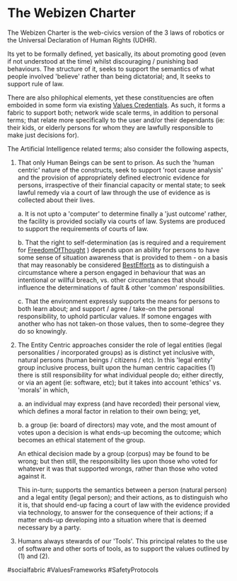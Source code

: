 # The Webizen Charter

The Webizen Charter is the web-civics version of the 3 laws of robotics or the Universal Declaration of Human Rights (UDHR).

Its yet to be formally defined, yet basically, its about promoting good (even if not understood at the time) whilst discouraging / punishing bad behaviours.  The structure of it, seeks to support the semantics of what people involved 'believe' rather than being dictatorial; and, It seeks to support rule of law.  

There are also philophical elements, yet these constituencies are often emboided in some form via existing [Values Credentials](Values%20Credentials.md). As such, it forms a fabric to support both; network wide scale terms, in addition to personal terms; that relate more specifically to the user and/or their dependants (ie: their kids, or elderly persons for whom they are lawfully responsible to make just decisions for).

The Artificial Intelligence related terms; also consider the following aspects,

1. That only Human Beings can be sent to prison.  As such the 'human centric' nature of the constructs, seek to support 'root cause analysis' and the provision of appropriately defined electronic evidence for persons, irraspective of their financial capacity or mental state; to seek lawful remedy via a court of law through the use of evidence as is collected about their lives.

	a. It is not upto a 'computer' to determine finally a 'just outcome' rather, the facility is provided socially via courts of law.  Systems are produced to support the requirements of courts of law.
	
	b. That the right to self-determination (as is required and a requirement for [FreedomOfThought](FreedomOfThought.md) ) depends upon an ability for persons to have some sense of situation awareness that is provided to them - on a basis that may reasonably be considered [BestEfforts](BestEfforts.md) as to distinguish a circumstance where a person engaged in behaviour that was an intentional or willful breach, vs. other circumstances that should influence the determinations of fault & other 'common' responsibilities.
	
	c. That the environment expressly supports the means for persons to both learn about; and support / agree / take-on the personal responsibility, to uphold particular values.  If somone engages with another who has not taken-on those values, then to some-degree they do so knowingly. 
	
2. The Entity Centric approaches consider the role of legal entities (legal personalities / incorporated groups) as is distinct yet inclusive with, natural persons (human beings / citizens / etc).  In this 'legal entity' group inclusive process, built upon the human centric capacities (1) there is still responsibility for what individual people do; either directly, or via an agent (ie: software, etc); but it takes into account 'ethics' vs. 'morals' in which, 
   
   a. an individual may express (and have recorded) their personal view, which defines a moral factor in relation to their own being; yet,
	
	b. a group (ie: board of directors) may vote, and the most amount of votes upon a decision is what ends-up becoming the outcome; which becomes an ethical statement of the group.
	
	An ethical decision made by a group (corpus) may be found to be wrong; but then still, the responsibility lies upon those who voted for whatever it was that supported wrongs, rather than those who voted against it. 

	This in-turn; supports the semantics between a person (natural person) and a legal entity (legal person); and their actions, as to distinguish who it is, that should end-up facing a court of law with the evidence provided via technology, to answer for the consequence of their actions; if a matter ends-up developing into a situation where that is deemed necessary by a party.

3. Humans always stewards of our 'Tools'. 
   This principal relates to the use of software and other sorts of tools, as to support the values outlined by (1) and (2).  

#socialfabric #ValuesFrameworks #SafetyProtocols